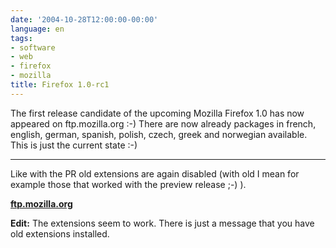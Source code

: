 ```yaml
---
date: '2004-10-28T12:00:00-00:00'
language: en
tags:
- software
- web
- firefox
- mozilla
title: Firefox 1.0-rc1
---
```



<img src="/media/2004/firefox10rc1.jpg" alt="" class="left"/>The first release candidate of the upcoming Mozilla Firefox 1.0 has now appeared on ftp.mozilla.org :-) There are now already packages in french, english, german, spanish, polish, czech, greek and norwegian available. This is just the current state :-)

-------------------------------

Like with the PR old extensions are again disabled (with old I mean for example those that worked with the preview release ;-) ).

<strong><a href="ftp://ftp.mozilla.org/pub/mozilla.org/firefox/releases/1.0rc1/">ftp.mozilla.org</a></strong>

<strong>Edit:</strong> The extensions seem to work. There is just a message that you have old extensions installed.

